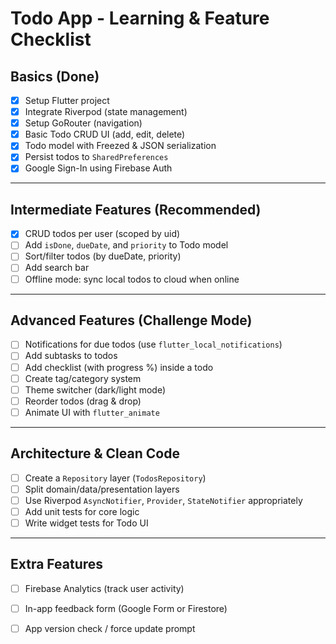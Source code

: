 # Todo App - Learning & Feature Checklist

## Basics (Done)
- [x] Setup Flutter project
- [x] Integrate Riverpod (state management)
- [x] Setup GoRouter (navigation)
- [x] Basic Todo CRUD UI (add, edit, delete)
- [x] Todo model with Freezed & JSON serialization
- [x] Persist todos to `SharedPreferences`
- [x] Google Sign-In using Firebase Auth

---

## Intermediate Features (Recommended)
- [x] CRUD todos per user (scoped by uid)
- [ ] Add `isDone`, `dueDate`, and `priority` to Todo model
- [ ] Sort/filter todos (by dueDate, priority)
- [ ] Add search bar
- [ ] Offline mode: sync local todos to cloud when online

---

## Advanced Features (Challenge Mode)
- [ ] Notifications for due todos (use `flutter_local_notifications`)
- [ ] Add subtasks to todos
- [ ] Add checklist (with progress %) inside a todo
- [ ] Create tag/category system
- [ ] Theme switcher (dark/light mode)
- [ ] Reorder todos (drag & drop)
- [ ] Animate UI with `flutter_animate`

---

## Architecture & Clean Code
- [ ] Create a `Repository` layer (`TodosRepository`)
- [ ] Split domain/data/presentation layers
- [ ] Use Riverpod `AsyncNotifier`, `Provider`, `StateNotifier` appropriately
- [ ] Add unit tests for core logic
- [ ] Write widget tests for Todo UI

---

## Extra Features
- [ ] Firebase Analytics (track user activity)
- [ ] In-app feedback form (Google Form or Firestore)
- [ ] App version check / force update prompt

